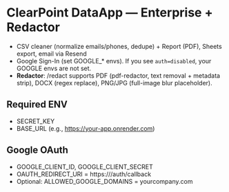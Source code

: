 
# ClearPoint DataApp — Enterprise + Redactor

- CSV cleaner (normalize emails/phones, dedupe) + Report (PDF), Sheets export, email via Resend
- Google Sign-In (set GOOGLE_* envs). If you see `auth=disabled`, your GOOGLE envs are not set.
- **Redactor**: /redact supports PDF (pdf-redactor, text removal + metadata strip), DOCX (regex replace), PNG/JPG (full-image blur placeholder).

## Required ENV
- SECRET_KEY
- BASE_URL (e.g., https://your-app.onrender.com)

## Google OAuth
- GOOGLE_CLIENT_ID, GOOGLE_CLIENT_SECRET
- OAUTH_REDIRECT_URI = https://<your-app>/auth/callback
- Optional: ALLOWED_GOOGLE_DOMAINS = yourcompany.com

